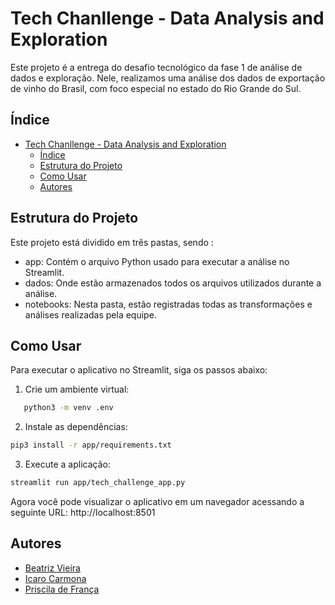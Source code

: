 # Tech Chanllenge - Data Analysis and Exploration

Este projeto é a entrega do desafio tecnológico da fase 1 de análise de dados e exploração. Nele, realizamos uma análise dos dados de exportação de vinho do Brasil, com foco especial no estado do Rio Grande do Sul.

## Índice

- [Tech Chanllenge - Data Analysis and Exploration](#tech-chanllenge---data-analysis-and-exploration)
  - [Índice](#índice)
  - [Estrutura do Projeto](#estrutura-do-projeto)
  - [Como Usar](#como-usar)
  - [Autores](#autores)

## Estrutura do Projeto

Este projeto está dividido em três pastas, sendo :

- app: Contém o arquivo Python usado para executar a análise no Streamlit.
- dados: Onde estão armazenados todos os arquivos utilizados durante a análise.
- notebooks: Nesta pasta, estão registradas todas as transformações e análises realizadas pela equipe.

## Como Usar

Para executar o aplicativo no Streamlit, siga os passos abaixo:

1. Crie um ambiente virtual:
```sh
   python3 -m venv .env
```

2. Instale as dependências:
```sh
pip3 install -r app/requirements.txt
```

3. Execute a aplicação:
```sh
streamlit run app/tech_challenge_app.py
```

Agora você pode visualizar o aplicativo em um navegador acessando a seguinte URL: http://localhost:8501

## Autores

- [Beatriz Vieira](https://github.com/vbribeiro)
- [Icaro Carmona](https://github.com/icarocarmona)
- [Priscila de França](https://github.com/Pridefrancas)